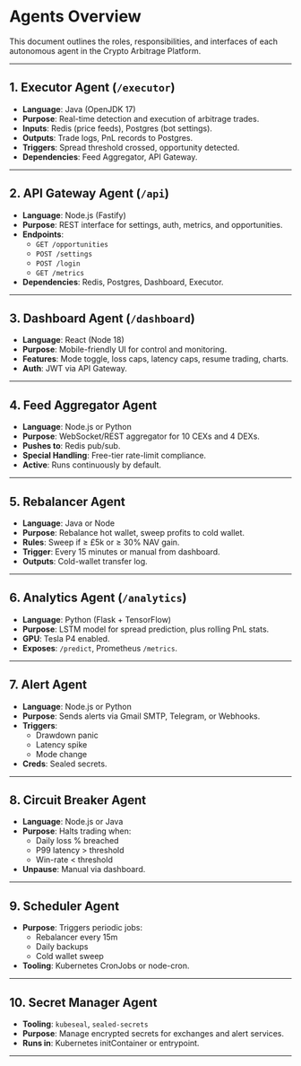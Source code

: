 # Agents Overview

This document outlines the roles, responsibilities, and interfaces of each autonomous agent in the Crypto Arbitrage Platform.

---

## 1. Executor Agent (`/executor`)
- **Language**: Java (OpenJDK 17)
- **Purpose**: Real-time detection and execution of arbitrage trades.
- **Inputs**: Redis (price feeds), Postgres (bot settings).
- **Outputs**: Trade logs, PnL records to Postgres.
- **Triggers**: Spread threshold crossed, opportunity detected.
- **Dependencies**: Feed Aggregator, API Gateway.

---

## 2. API Gateway Agent (`/api`)
- **Language**: Node.js (Fastify)
- **Purpose**: REST interface for settings, auth, metrics, and opportunities.
- **Endpoints**:
  - `GET /opportunities`
  - `POST /settings`
  - `POST /login`
  - `GET /metrics`
- **Dependencies**: Redis, Postgres, Dashboard, Executor.

---

## 3. Dashboard Agent (`/dashboard`)
- **Language**: React (Node 18)
- **Purpose**: Mobile-friendly UI for control and monitoring.
- **Features**: Mode toggle, loss caps, latency caps, resume trading, charts.
- **Auth**: JWT via API Gateway.

---

## 4. Feed Aggregator Agent
- **Language**: Node.js or Python
- **Purpose**: WebSocket/REST aggregator for 10 CEXs and 4 DEXs.
- **Pushes to**: Redis pub/sub.
- **Special Handling**: Free-tier rate-limit compliance.
- **Active**: Runs continuously by default.

---

## 5. Rebalancer Agent
- **Language**: Java or Node
- **Purpose**: Rebalance hot wallet, sweep profits to cold wallet.
- **Rules**: Sweep if ≥ £5k or ≥ 30% NAV gain.
- **Trigger**: Every 15 minutes or manual from dashboard.
- **Outputs**: Cold-wallet transfer log.

---

## 6. Analytics Agent (`/analytics`)
- **Language**: Python (Flask + TensorFlow)
- **Purpose**: LSTM model for spread prediction, plus rolling PnL stats.
- **GPU**: Tesla P4 enabled.
- **Exposes**: `/predict`, Prometheus `/metrics`.

---

## 7. Alert Agent
- **Language**: Node.js or Python
- **Purpose**: Sends alerts via Gmail SMTP, Telegram, or Webhooks.
- **Triggers**:
  - Drawdown panic
  - Latency spike
  - Mode change
- **Creds**: Sealed secrets.

---

## 8. Circuit Breaker Agent
- **Language**: Node.js or Java
- **Purpose**: Halts trading when:
  - Daily loss % breached
  - P99 latency > threshold
  - Win-rate < threshold
- **Unpause**: Manual via dashboard.

---

## 9. Scheduler Agent
- **Purpose**: Triggers periodic jobs:
  - Rebalancer every 15m
  - Daily backups
  - Cold wallet sweep
- **Tooling**: Kubernetes CronJobs or node-cron.

---

## 10. Secret Manager Agent
- **Tooling**: `kubeseal`, `sealed-secrets`
- **Purpose**: Manage encrypted secrets for exchanges and alert services.
- **Runs in**: Kubernetes initContainer or entrypoint.

---
